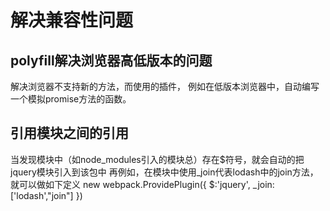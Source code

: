 # 解决兼容性问题
## polyfill解决浏览器高低版本的问题
解决浏览器不支持新的方法，而使用的插件，
例如在低版本浏览器中，自动编写一个模拟promise方法的函数。
## 引用模块之间的引用
当发现模块中（如node_modules引入的模块总）存在$符号，就会自动的把jquery模块引入到该包中
再例如，在模块中使用_join代表lodash中的join方法，就可以做如下定义
new webpack.ProvidePlugin({
    $:'jquery',
    _join:['lodash',"join"]
})